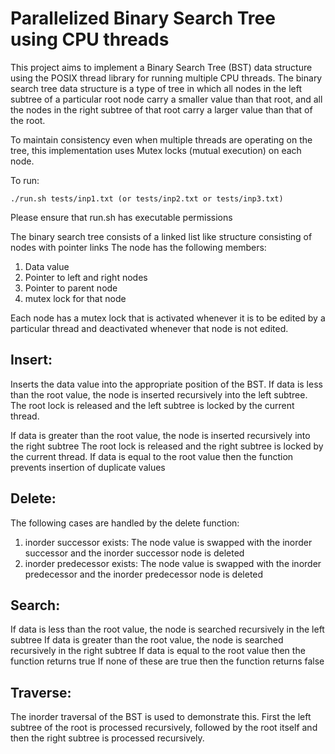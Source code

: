 # Parallelized Binary Search Tree using CPU threads
This project aims to implement a Binary Search Tree (BST) data structure using the POSIX thread library for running multiple CPU threads.
The binary search tree data structure is a type of tree in which all nodes in the left subtree of a particular root node carry a smaller value than that root,
and all the nodes in the right subtree of that root carry a larger value than that of the root.

To maintain consistency even when multiple threads are operating on the tree, this implementation uses Mutex locks (mutual execution) on each node.

To run: 
```
./run.sh tests/inp1.txt (or tests/inp2.txt or tests/inp3.txt)
```
Please ensure that run.sh has executable permissions

The binary search tree consists of a linked list like structure consisting of nodes with pointer links
The node has the following members:
1) Data value
2) Pointer to left and right nodes
3) Pointer to parent node
4) mutex lock for that node

Each node has a mutex lock that is activated whenever it is to be edited by a particular thread and 
deactivated whenever that node is not edited.

## Insert:
Inserts the data value into the appropriate position of the BST.
If data is less than the root value, the node is inserted recursively into the left subtree.
The root lock is released and the left subtree is locked by the current thread. 

If data is greater than the root value, the node is inserted recursively into the right subtree
The root lock is released and the right subtree is locked by the current thread. 
If data is equal to the root value then the function prevents insertion of duplicate values

## Delete:
The following cases are handled by the delete function:
1) inorder successor exists: The node value is swapped with the inorder successor and the inorder successor node is deleted
2) inorder predecessor exists: The node value is swapped with the inorder predecessor and the inorder predecessor node is deleted

## Search:
If data is less than the root value, the node is searched recursively in the left subtree
If data is greater than the root value, the node is searched recursively in the right subtree
If data is equal to the root value then the function returns true
If none of these are true then the function returns false

## Traverse:
The inorder traversal of the BST is used to demonstrate this.
First the left subtree of the root is processed recursively, followed by the root itself and then the 
right subtree is processed recursively.
